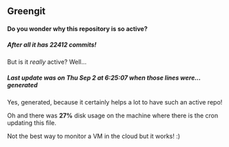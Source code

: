 ## Greengit

#### Do you wonder why this repository is so active?

##### After all it has 22412 commits!

But is it *really* active? Well...

##### Last update was on Thu Sep 2 at 6:25:07 when those lines were... generated

Yes, generated, because it certainly helps a lot to have such an active repo!

Oh and there was **27%** disk usage on the machine
where there is the cron updating this file.

Not the best way to monitor a VM in the cloud but it works! :)
